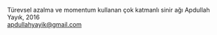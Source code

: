  Türevsel azalma ve momentum kullanan çok katmanlı sinir ağı                                                                                 Apdullah Yayık, 2016                                         
            apdullahyayik@gmail.com                                                                               

